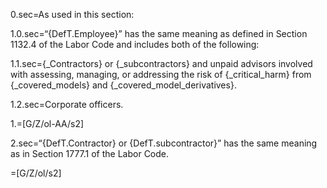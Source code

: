 0.sec=As used in this section:

1.0.sec=“{DefT.Employee}” has the same meaning as defined in Section 1132.4 of the Labor Code and includes both of the following:

1.1.sec={_Contractors} or {_subcontractors} and unpaid advisors involved with assessing, managing, or addressing the risk of {_critical_harm} from {_covered_models} and {_covered_model_derivatives}.

1.2.sec=Corporate officers.

1.=[G/Z/ol-AA/s2]

2.sec=“{DefT.Contractor} or {DefT.subcontractor}” has the same meaning as in Section 1777.1 of the Labor Code.

=[G/Z/ol/s2]
